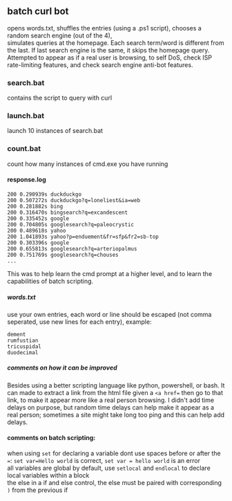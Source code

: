 ## batch curl bot
opens words.txt, shuffles the entries (using a .ps1 script), chooses a random search engine (out of the 4),<br>
simulates queries at the homepage. Each search term/word is different from the last. If last search engine is the same, it skips the homepage query.<br>
Attempted to appear as if a real user is browsing, to self DoS, check ISP rate-limiting features, and check search engine anti-bot features.<br>

### search.bat
contains the script to query with curl<br>

### launch.bat
launch 10 instances of search.bat<br>

### count.bat
count how many instances of cmd.exe you have running<br>

#### response.log
````
200 0.290939s duckduckgo 
200 0.507272s duckduckgo?q=loneliest&ia=web 
200 0.281882s bing 
200 0.316470s bingsearch?q=excandescent 
200 0.335452s google 
200 0.704805s googlesearch?q=paleocrystic 
200 0.489618s yahoo 
200 1.041893s yahoo?p=enduement&fr=sfp&fr2=sb-top 
200 0.303396s google 
200 0.655813s googlesearch?q=arteriopalmus 
200 0.751769s googlesearch?q=chouses 
...
````
This was to help learn the cmd prompt at a higher level, and to learn the capabilities of batch scripting.<br>

##### words.txt
use your own entries, each word or line should be escaped (not comma seperated, use new lines for each entry), example:
````
dement
rumfustian
tricuspidal
duodecimal
````

##### comments on how it can be improved
Besides using a better scripting language like python, powershell, or bash. It can made to extract a link from the html file given a `<a href=` then go to that link, to make it appear more like a real person browsing.
I didn't add time delays on purpose, but random time delays can help make it appear as a real person; sometimes a site might take long too ping and this can help add delays.

#### comments on batch scripting:
when using `set` for declaring a variable dont use spaces before or after the `=`: `set var=Hello world` is correct, `set var = hello world` is an error<br>
all variables are global by default, use `setlocal` and `endlocal` to declare local variables within a block<br>
the else in a if and else control, the else must be paired with corresponding `)` from the previous if
<br>
